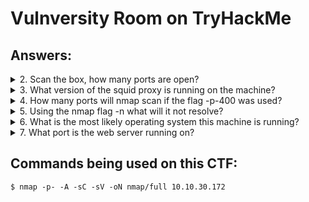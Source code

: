 # Vulnversity Room on TryHackMe

## Answers:

<details>
  <summary>2. Scan the box, how many ports are open?</summary>
  6
</details>

<details>
  <summary>3. What version of the squid proxy is running on the machine?</summary>
  3.5.12
</details>

<details>
  <summary>4. How many ports will nmap scan if the flag -p-400 was used?</summary>
  400
</details>

<details>
  <summary>5. Using the nmap flag -n what will it not resolve?</summary>
  DNS
</details>

<details>
  <summary>6. What is the most likely operating system this machine is running?</summary>
  Ubuntu
</details>

<details>
  <summary>7. What port is the web server running on?
</summary>
  3333
</details>



## Commands being used on this CTF:

```console
$ nmap -p- -A -sC -sV -oN nmap/full 10.10.30.172
```